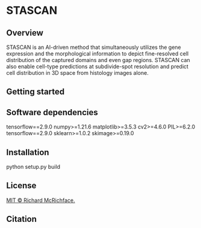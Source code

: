 # STASCAN

## Overview
STASCAN is an AI-driven method that simultaneously utilizes the gene expression and the morphological information to depict fine-resolved cell distribution of the captured domains and even gap regions. 
STASCAN can also enable cell-type predictions at subdivide-spot resolution and predict cell distribution in 3D space from histology images alone. 

## Getting started


## Software dependencies
tensorflow==2.9.0
numpy>=1.21.6
matplotlib>=3.5.3
cv2>=4.6.0
PIL>=6.2.0
tensorflow==2.9.0
sklearn>=1.0.2
skimage>=0.19.0

## Installation
python setup.py build

## License
[MIT © Richard McRichface.](../LICENSE)

## Citation
